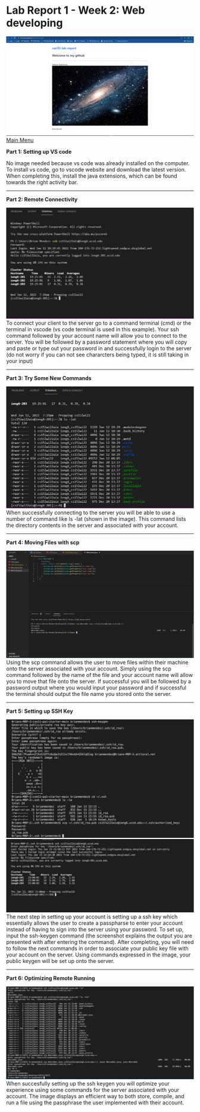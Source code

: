 # Lab Report 1 - Week 2: Web developing
![Image](Capture.PNG)
[Main Menu](https://b1mendez.github.io/cse15l-lab-report/) 

**Part 1: Setting up VS code**

No image needed because vs code was already installed on the computer. To install vs code, go to vscode website and download the latest version. When completing this, install the java extensions, which can be found towards the right activity bar. 


---
**Part 2: Remote Connectivity**

![Screenshot](Remote-Connectivity.PNG)
To connect your client to the server go to a command terminal (cmd) or the terminal in vscode (vs code terminal is used in this example). Your ssh command followed by your account name will allow you to connect to the server. You will be followed by a password statement where you will copy and paste or type out your password in and successfully login to the server (do not worry if you can not see chararcters being typed, it is still taking in your input) <br/>

---
**Part 3: Try Some New Commands**

![Screenshot](Try-New-Commands.PNG) 
When successfully connecting to the server you will be able to use a number of command like ls -lat (shown in the image). This command lists the directory contents in the server and associated with your account. 

---
**Part 4: Moving Files with scp** 

![Screenshot](Moving-File.PNG)
Using the scp command allows the user to move files within their machine onto the server associated with your account. Simply using the scp command followed by the name of the file and your account name will allow you to move that file onto the server. If successful you will be followed by a password output where you would input your password and if successful the terminal should output the file name you stored onto the server. 

---
**Part 5: Setting up SSH Key** 

![Screenshot](SSH-Key.png)
![Screenshot](SSH-Key2.png)
The next step in setting up your account is setting up a ssh key which essentially allows the user to create a passpharse to enter your account instead of having to sign into the server using your password. To set up, input the ssh-keygen command (the screenshot explains the output you are presented with after entering the command). After completing, you will need to follow the next commands in order to associate your public key file with your account on the server. Using commands expressed in the image, your public keygen will be set up onto the server. 

---
**Part 6: Optimizing Remote Running**

![Screenshot](Optimizing-Remote.png) 
When succesfully setting up the ssh keygen you will optimize your experience using some commands for the server associated with your account. The image displays an efficient way to both store, compile, and run a file using the passphrase the user implemented with their account. 
